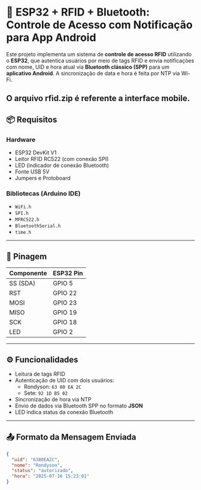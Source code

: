 # 📲 ESP32 + RFID + Bluetooth: Controle de Acesso com Notificação para App Android

Este projeto implementa um sistema de **controle de acesso RFID** utilizando o **ESP32**, que autentica usuários por meio de tags RFID e envia notificações com nome, UID e hora atual via **Bluetooth clássico (SPP)** para um **aplicativo Android**. A sincronização de data e hora é feita por NTP via Wi-Fi.

O arquivo rfid.zip é referente a interface mobile.
---

## 📦 Requisitos

### Hardware
- ESP32 DevKit V1
- Leitor RFID RC522 (com conexão SPI)
- LED (indicador de conexão Bluetooth)
- Fonte USB 5V
- Jumpers e Protoboard

### Bibliotecas (Arduino IDE)
- `WiFi.h`
- `SPI.h`
- `MFRC522.h`
- `BluetoothSerial.h`
- `time.h`

---

## 🔌 Pinagem

| Componente  | ESP32 Pin |
|-------------|------------|
| SS (SDA)     | GPIO 5     |
| RST         | GPIO 22    |
| MOSI        | GPIO 23    |
| MISO        | GPIO 19    |
| SCK         | GPIO 18    |
| LED         | GPIO 2     |

---

## ⚙️ Funcionalidades

- Leitura de tags RFID
- Autenticação de UID com dois usuários:
  - Rondyson: `63 80 EA 2C`
  - Sete: `92 1D B5 02`
- Sincronização de hora via NTP
- Envio de dados via Bluetooth SPP no formato **JSON**
- LED indica status da conexão Bluetooth

---

## 📤 Formato da Mensagem Enviada

```json
{
  "uid": "6380EA2C",
  "nome": "Rondyson",
  "status": "autorizado",
  "hora": "2025-07-16 15:23:01"
}
